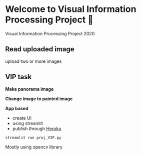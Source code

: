 # Welcome to Visual Information Processing Project :wave:
Visual Information Processing Project 2020

## Read uploaded image
upload two or more images

## VIP task
**Make panorama image**

**Change image to painted image**

**App based**
- create UI
- using streamlit
- publish through [Heroku](http://heroku.com/)

```bash
streamlit run proj_VIP.py
```

Mostly using opencv library
